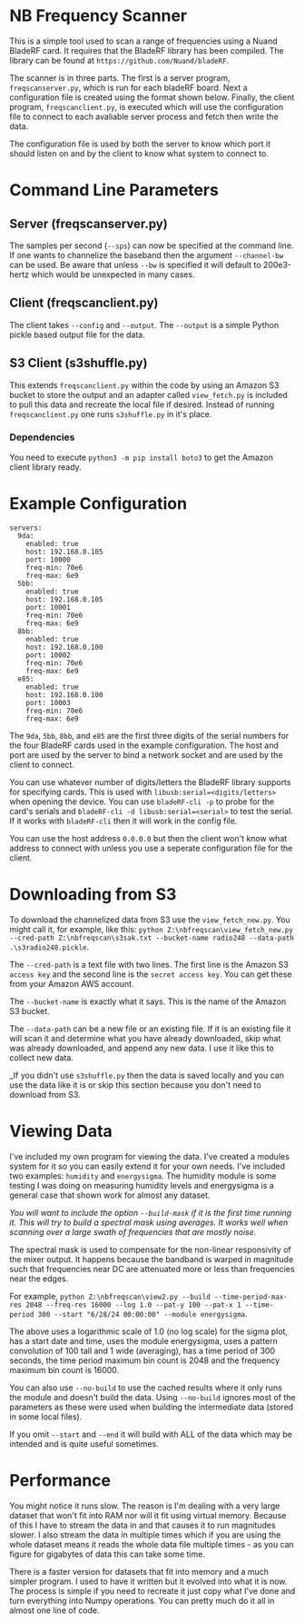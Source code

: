 # NB Frequency Scanner
This is a simple tool used to scan a range of frequencies using a Nuand BladeRF card. It requires that the BladeRF library has been compiled. The library can be found at `https://github.com/Nuand/bladeRF`.

The scanner is in three parts. The first is a server program, `freqscanserver.py`, which is run for each bladeRF board. Next a configuration file is created using the format shown below. Finally, the client program, `freqscanclient.py`, is executed which will use the configuration file to connect to each avaliable server process and fetch then write the data.

The configuration file is used by both the server to know which port it should listen on and by the client to know what system to connect to.

# Command Line Parameters

## Server (freqscanserver.py)

The samples per second (`--sps`) can now be specified at the command line. If one wants to channelize
the baseband then the argument `--channel-bw` can be used. Be aware that unless `--bw` is specified it
will default to 200e3-hertz which would be unexpected in many cases.

## Client (freqscanclient.py)

The client takes `--config` and `--output`. The `--output` is a simple Python pickle based output file
for the data.

## S3 Client (s3shuffle.py)

This extends `freqscanclient.py` within the code by using an Amazon S3 bucket to store the output
and an adapter called `view_fetch.py` is included to pull this data and recreate the local file
if desired. Instead of running `freqscanclient.py` one runs `s3shuffle.py` in it's place.

### Dependencies

You need to execute `python3 -m pip install boto3` to get the Amazon client library ready.

# Example Configuration
```
servers:
  9da:
    enabled: true
    host: 192.168.0.105
    port: 10000
    freq-min: 70e6
    freq-max: 6e9
  5bb:
    enabled: true
    host: 192.168.0.105
    port: 10001
    freq-min: 70e6
    freq-max: 6e9    
  8bb:
    enabled: true
    host: 192.168.0.100
    port: 10002
    freq-min: 70e6
    freq-max: 6e9    
  e85:
    enabled: true
    host: 192.168.0.100
    port: 10003
    freq-min: 70e6
    freq-max: 6e9
```

The `9da`, `5bb`, `8bb`, and `e85` are the first three digits of the serial numbers for the four BladeRF cards used in the example configuration. The host and port are used by the server to bind a network socket and are used by the client to connect. 

You can use whatever number of digits/letters the BladeRF library supports for specifying cards. This is used with `libusb:serial=<digits/letters>` when opening the device. You can use `bladeRF-cli -p` to probe for the card's serials and `bladeRF-cli -d libusb:serial=<serial>` to test the serial. If it works with `bladeRF-cli` then it will work in the config file.

You can use the host address `0.0.0.0` but then the client won't know what address to connect with
unless you use a seperate configuration file for the client.

# Downloading from S3

To download the channelized data from S3 use the `view_fetch_new.py`. You might call it, for example,
like this: `python Z:\nbfreqscan\view_fetch_new.py --cred-path Z:\nbfreqscan\s3sak.txt --bucket-name radio248 --data-path .\s3radio248.pickle`.

The `--cred-path` is a text file with two lines. The first line is the Amazon S3 `access key` and the second line is the `secret access key`. You can get these from your Amazon AWS account.

The `--bucket-name` is exactly what it says. This is the name of the Amazon S3 bucket.

The `--data-path` can be a new file or an existing file. If it is an existing file it will scan it and determine what you have already downloaded, skip what was already downloaded, and append any new data. I use it like this to collect new data.

_If you didn't use `s3shuffle.py` then the data is saved locally and you can use the data like it is or skip this section because you don't need to download from S3.

# Viewing Data

I've included my own program for viewing the data. I've created a modules system for it so you can easily extend it for your own needs. I've included two examples: `humidity` and `energysigma`. The humidity module is some testing I was doing on measuring humidity levels and energysigma is a general case that shown work for almost any dataset.

_You will want to include the option `--build-mask` if it is the first time running it. This will try to build a spectral mask using averages. It works well when scanning over a large swath of frequencies that are mostly noise._

The spectral mask is used to compensate for the non-linear responsivity of the mixer output. It happens because the bandband is warped in magnitude such that frequencies near DC are attenuated more or less than frequencies near the edges.

For example, `python Z:\nbfreqscan\view2.py --build --time-period-max-res 2048 --freq-res 16000 --log 1.0 --pat-y 100 --pat-x 1 --time-period 300 --start "6/28/24 00:00:00" --module energysigma`.

The above uses a logarithmic scale of 1.0 (no log scale) for the sigma plot, has a start date and time, uses the module energysigma, uses a pattern convolution of 100 tall and 1 wide (averaging), has a time period of 300 seconds, the time period maximum bin count is 2048 and the frequency maximum bin count is 16000. 

You can also use `--no-build` to use the cached results where it only runs the module and doesn't build the data. Using `--no-build` ignores most of the parameters as these were used when building the intermediate data (stored in some local files).

If you omit `--start` and `--end` it will build with ALL of the data which may be intended and is quite useful sometimes.

# Performance

You might notice it runs slow. The reason is I'm dealing with a very large dataset that won't fit into RAM nor will it fit using virtual memory. Because of this I have to stream the data in and that causes it to run magnitudes slower. I also stream the data in multiple times which if you are using the whole dataset means it reads the whole data file multiple times - as you can figure for gigabytes of data this can take some time.

There is a faster version for datasets that fit into memory and a much simpler program. I used to have it written but it evolved into what it is now. The process is simple if you need to recreate it just copy what I've done and turn everything into Numpy operations. You can pretty much do it all in almost
one line of code.